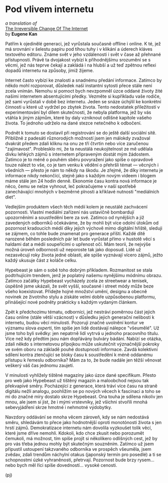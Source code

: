 Pod vlivem internetu
====================

_a translation of_  
[The Irreversible Change Of The Internet](http://issuu.com/wesc1999/docs/no3/14)  
by **Eugene Kan**

Patřím k ojedinělé generaci, jež
vyrůstala současně offline i online.
K té, jež má srovnání v šelestu papíru
pod tíhou tuhy i v klikání a úderech
kláves textového editoru. Známe svět
v jeho vzdálenosti i svět v čase
až přehnané přístupnosti. Právě ta
dvojakost vybízí k příhodnějšímu
srozumění se s věcmi, jež nás teprve
čekají a zakládá i na hlubší a už teď
zpětnou reflexi dopadů internetu na
způsoby, jimiž žijeme.

Internet často vybízí ke znalosti
a snadnému předání informace. Zatímco
by někdo mohl rozporovat, důsledek naší
instantní sytosti přece stále není zcela vnímán.
Nemohu si pomoct bych nevzpomněl úzce
oddané životy žité našimi internetem
absentujícími předky. Vezměte si kupříkladu
vaše rodiče, jež sami vyrůstali v době
bez internetu. Jeden se snáze úchýlil
ke konkrétní činnosti u které už vydržel
po zbytek života. Tento nedostatek
příležitostí v experimentování byl
dílem skutečnosti, že nebyla platforma,
jež by vás vtáhla k jiným zájmům,
které by daly vzniknout odlišné
kapitole vašeho života. To jednoho
udrželo na dané stezce netečného
k odbočení.

Podnět k tomuto se dostavil při
registrování se do ještě další
sociální sítě. Přibližně z padesáti
různorodých možností jsem jen málokdy
zvažoval dvakrát předem zdali kliknu
na onu ze tří čtvrtin nebo více
zaručenou "zajímavost". Problesklo
mi, že ta neustálá neukojitelnost
ze mě udělala dívku lehkých zájmů
s internetem připraveným dostát
mým žádostem. Zatímco je to méně
o pouhém sběru povyražení jako spíše
o opravdové touze nálezt to vše,
co je tam venku k vědění o přehršli
témat — věcných i všedních —
přesto je nám to někdy na škodu.
Je zřejmé, že díky internetu
je informace nikdy nekončící, stejně
jako s každým novým videem i blogem
máme stále jen 24 hodin denně.
Ekonomie času kontra nová informace
je něco, čemu se nelze vyhnout,
leč pokračujeme v naší spotřebě
zanechávající mnohých v bezměrné plnosti
a křiklavé nutnosti "mediálních diet".

Vedlejším produktem všech těch
médií kolem je neustálé zachvácení
pozornosti. Vlastní mediální
zařízení nás ustavičně bombardují
upozorněními a soustředění bere za své.
Zatímco od nynějších a již zavedených odborníků
očekáváme, že by mohli být více odolní
útokům od pozornost kradoucích médií
díky jejich výchově mimo digitální
hřiště, sleduji se zájmem, co tohle
bude znamenat pro generace příští.
Každé dítě narozené běhěm posledních
pár let bude vyrůstat přímo v hustotě
věcí s haldami dat a médii
soupeřícími o upřenost očí. Mám teorii,
že nejvýše možná úroveň odbornosti už
neporoste tak jako doposud.
Lidé už nezasvěcují
roky života jedné oblasti, ale spíše
vyznávají vícero zájmů, ježto každý
ukusuje část z koláče celku.

Hypebeast je sám o sobě toho dobrým
příkladem. Rozmanitost se stala podtrhujícím
trendem, jenž je poplatný našemu nynějšímu
módnímu obrazu. Zatímco začátky Hypebeast
vycházely zcela ze streetwear a tenisek,
úspěšně jsme ukázali, že svět vyšší,
současné i street módy může beze všeho
koexistovat. Přidejte hojné množství
umění, designu a obecně novinek ze
životního stylu a získáte velmi dobře
uzpůsobenou platformu, přinášející
nové podněty prakticky s každým
vydaným článkem.

Zpět k předchozímu tématu, odborníci,
jež nestráví poměrnou část jejich
času online (stále větší vzácnost)
v důsledku jejich generační nelibosti
k internetu, budou věcí minulosti.
Pozoruji značné uvolnění kontur
ve významu slova *experti*, tím spíše
jen lidé dostávají nálepce "všeumělé".
Už jsme toho byli
svědky: jen nepatrně lidí vytrvá
u jednoho pracovního titulu. Více než
kdy předtím jsou nám dopřávány bulváry
bádání. Nabízí se otázka, zdali někdo
s internetovou přípojkou může uskutečnit
význačnější pokroky ve svém oboru
na základě pouhé dostupnosti informace.
Zavdá kolektivní sdílení kontra
ztenčující se bloky času k soustředění
k méně oddanému přístupu k řemeslu
odborníka? Mám za to, že bude
nadále jen těžší věnovat veškerý
váš čas jednomu zaujetí.

V minulosti vyhlížely
tištěné magazíny jako úzce dané
specifikum. Přesto pro web
jako Hypebeast už tištěný magazín
a maloobchod nejsou tak
překvapivé směry. Pocházející
z generace, která tráví více
času na straně digitálu nežli
analogu, poohlížím se po nových
věcech k fascinaci a toho se
mi do značné míry dostalo
skrze Hypebeast. Ona touha je
sdílena nikoliv jen mnou, ale
jsem si jist, že i mými vrstevníky,
jež všichni stvořili mnohá sebevyjádření
skrze hmotné i nehmotné výdobytky.

Navzdory oddávání se mnoha věcem
zároveň, kdy se nám nedostává směru,
shledávám to přece jako hodnotnější oproti
monotónosti života s jen hrstí zájmů.
Demokratizace internetu nám dovolila
vyzkoušet tolik věcí, které jsme dříve
nemohli. Kdokoli, kdo chce zkusit
nebo porozumět čemukoli, má možnost,
tím spíše projít si několikero odlišných
cest, jež by pro vás třeba jednou mohly
být skutečným souzněním. Zatímco už jsem
připustil ustoupení takzvaného odborníka
ve prospěch všeuměla, jsem zvědav, zdali
trendům náchylní otakus (japonský termín pro posedlé)
a ti se schopnostmi úzké vyhraněnosti, přetrvají.
Pozornost bude brzy rysem...
nebo bych měl říci spíše dovedností...
vysoké cenosti.

(pj)

